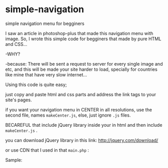 simple-navigation
=================

simple navigation menu for begginers

I saw an article in photoshop-plus that made this navigation menu with image.
So, I wrote this simple code for begginers that made by pure HTML and CSS...

-WHY?

-because:
There will be sent a request to server for every single image and etc, and this will be made your site harder to load,
specially for countries like mine that have very slow internet...

Using this code is quite easy;

just copy and paste html and css parts and address the link tags to your site's pages.

if you want your navigation menu in CENTER in all resolutions, use the second file, names `makeCenter.js`, 
else, just ignore `.js` files.

BECAREFUL that include jQuery library inside your <head> </head> in html and then include `makeCenter.js` .

you can download jQuery library in this link: http://jquery.com/download/

or use CDN that I used in that `main.php` :
	<script type="text/javascript" src="http://ajax.googleapis.com/ajax/libs/jquery/1.7.2/jquery.min.js"></script>

Sample:

<head>

<title>main Page</title>

<script type="text/javascript" src="http://ajax.googleapis.com/ajax/libs/jquery/1.7.2/jquery.min.js"></script>

<script type="text/javascript" src="makeCenter.js"></script>

</head>
